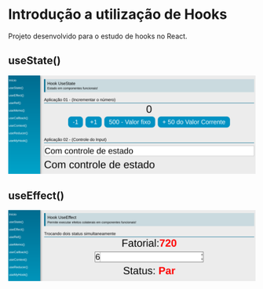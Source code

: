 # Introdução a utilização de Hooks

Projeto desenvolvido para o estudo de hooks no React.

## useState()

![](public/assets/images/useState.svg)

## useEffect()

![](public/assets/images/useEffect.svg)